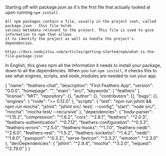 Starting off with package.json as it's the first file that actually looked
at upon running `npm install`.

```
All npm packages contain a file, usually in the project root, called package.json - this file holds 
various metadata relevant to the project. This file is used to give information to npm that allows
it to identify the project as well as handle the project's dependencies.

https://docs.nodejitsu.com/articles/getting-started/npm/what-is-the-file-package-json

```
In English, this gives npm all the information it needs to install your package, down to all the 
dependencies.  When you run `npm install`, it checks this to see what engines, scripts, and 
node_modules are needed to run your app.

{
  "name": "feathers-chat",
  "description": "First Feathers App",
  "version": "0.0.0",
  "homepage": "",
  "main": "src/",
  "keywords": [
    "feathers"
  ],
  "license": "MIT",
  "repository": {},
  "author": {},
  "contributors": [],
  "bugs": {},
  "engines": {
    "node": ">= 0.12.0"
  },
  "scripts": {
    "test": "npm run jshint && npm run mocha",
    "jshint": "jshint src/. test/. --config",
    "start": "node src/",
    "mocha": "mocha test/ --recursive"
  },
  "dependencies": {
    "body-parser": "^1.15.2",
    "compression": "^1.6.2",
    "cors": "^2.8.1",
    "feathers": "^2.0.3",
    "feathers-authentication": "^0.7.12",
    "feathers-configuration": "^0.3.3",
    "feathers-errors": "^2.5.0",
    "feathers-hooks": "^1.7.0",
    "feathers-nedb": "^2.6.0",
    "feathers-rest": "^1.5.2",
    "feathers-socketio": "^1.4.2",
    "nedb": "^1.8.0",
    "passport": "^0.3.2",
    "serve-favicon": "^2.3.2",
    "winston": "^2.3.0"
  },
  "devDependencies": {
    "jshint": "^2.9.4",
    "mocha": "^3.2.0",
    "request": "^2.79.0"
  }
}
